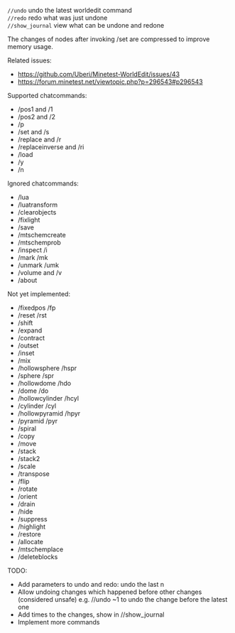 `//undo` undo the latest worldedit command<br/>
`//redo` redo what was just undone<br/>
`//show_journal` view what can be undone and redone

The changes of nodes after invoking /set are compressed to improve memory usage.

Related issues:
* https://github.com/Uberi/Minetest-WorldEdit/issues/43
* https://forum.minetest.net/viewtopic.php?p=296543#p296543

Supported chatcommands:
* /pos1 and /1
* /pos2 and /2
* /p
* /set and /s
* /replace and /r
* /replaceinverse and /ri
* /load
* /y
* /n

Ignored chatcommands:
* /lua
* /luatransform
* /clearobjects
* /fixlight
* /save
* /mtschemcreate
* /mtschemprob
* /inspect /i
* /mark /mk
* /unmark /umk
* /volume and /v
* /about

Not yet implemented:
* /fixedpos /fp
* /reset /rst
* /shift
* /expand
* /contract
* /outset
* /inset
* /mix
* /hollowsphere /hspr
* /sphere /spr
* /hollowdome /hdo
* /dome /do
* /hollowcylinder /hcyl
* /cylinder /cyl
* /hollowpyramid /hpyr
* /pyramid /pyr
* /spiral
* /copy
* /move
* /stack
* /stack2
* /scale
* /transpose
* /flip
* /rotate
* /orient
* /drain
* /hide
* /suppress
* /highlight
* /restore
* /allocate
* /mtschemplace
* /deleteblocks



TODO:
* Add parameters to undo and redo: undo the last n
* Allow undoing changes which happened before other changes (considered unsafe)
	e.g. //undo ~1 to undo the change before the latest one
* Add times to the changes, show in //show_journal
* Implement more commands
